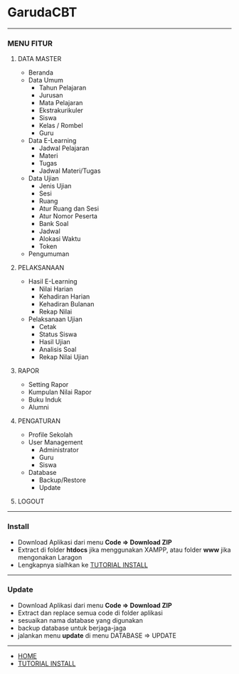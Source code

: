 # GarudaCBT
____

### MENU FITUR
1. DATA MASTER
   * Beranda
   * Data Umum
     * Tahun Pelajaran
     * Jurusan
     * Mata Pelajaran
     * Ekstrakurikuler
     * Siswa
     * Kelas / Rombel
     * Guru
   * Data E-Learning
     * Jadwal Pelajaran
     * Materi
     * Tugas
     * Jadwal Materi/Tugas
   * Data Ujian
     * Jenis Ujian
     * Sesi
     * Ruang
     * Atur Ruang dan Sesi
     * Atur Nomor Peserta
     * Bank Soal
     * Jadwal
     * Alokasi Waktu
     * Token
   * Pengumuman
   
2. PELAKSANAAN
   * Hasil E-Learning
     * Nilai Harian
     * Kehadiran Harian
     * Kehadiran Bulanan
     * Rekap Nilai
   * Pelaksanaan Ujian
     * Cetak
     * Status Siswa
     * Hasil Ujian
     * Analisis Soal
     * Rekap Nilai Ujian

3. RAPOR
   * Setting Rapor
   * Kumpulan Nilai Rapor
   * Buku Induk
   * Alumni

4. PENGATURAN
   * Profile Sekolah
   * User Management
     * Administrator
     * Guru
     * Siswa
   * Database
     * Backup/Restore
     * Update
     
6. LOGOUT
______
### Install
 * Download Aplikasi dari menu **Code => Download ZIP**
 * Extract di folder **htdocs** jika menggunakan XAMPP, atau folder **www** jika mengonakan Laragon
 * Lengkapnya sialhkan ke [TUTORIAL INSTALL](https://github.com/garudacbt/cbt/wiki)
______
### Update
 * Download Aplikasi dari menu **Code => Download ZIP**
 * Extract dan replace semua code di folder aplikasi
 * sesuaikan nama database yang digunakan
 * backup database untuk berjaga-jaga
 * jalankan menu **update** di menu DATABASE => UPDATE
______
- [HOME](https://garudacbt.github.io/cbt)
- [TUTORIAL INSTALL](https://github.com/garudacbt/cbt/wiki)


